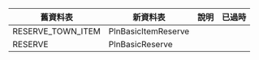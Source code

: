 | 舊資料表          | 新資料表            | 說明 | 已過時 |
| ----------------- | ------------------- | ---- | ------ |
| RESERVE_TOWN_ITEM | PlnBasicItemReserve |      |        |
| RESERVE           | PlnBasicReserve     |      |        |
